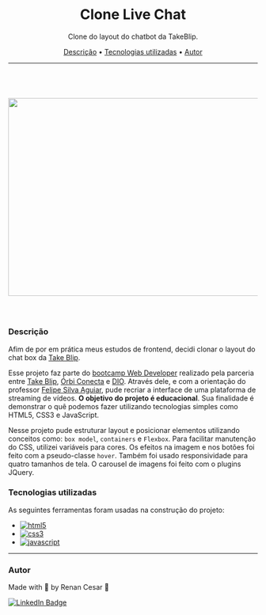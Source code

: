 <h1 align="center">Clone Live Chat</h1>

<p align="center">Clone do layout do chatbot da TakeBlip.</p>

<p align="center">
 <a href="#Descrição">Descrição</a> •
 <a href="#Tecnologias">Tecnologias utilizadas</a> •
 <a href="#autor">Autor</a>
</p>

---

<br>

 <h1 align="center">  
  <p align="center">
  <img width="700" height="400" src="Assents/Clone-chat.gif"><br><br>
</p>

</h1>

<a id="Descrição"></a>
### Descrição

Afim de por em prática meus estudos de frontend, decidi clonar o layout do chat box da [Take Blip](https://www.take.net/).

Esse projeto faz parte do [bootcamp Web Developer](https://www.dio.me/certificate/E98EA5EB) realizado pela parceria entre [Take Blip](https://www.take.net/), [Órbi Conecta](https://orbi.co/) e [DIO](https://www.dio.me/). Através dele, e com a orientação do professor [Felipe Silva Aguiar](https://www.linkedin.com/in/felipe-aguiar-047/), pude recriar a interface de uma plataforma de streaming de vídeos. <b font-weigth="700">O objetivo do projeto é educacional</b>. Sua finalidade é demonstrar o quê podemos fazer utilizando tecnologias simples como HTML5, CSS3 e JavaScript.

Nesse projeto pude estruturar layout e posicionar elementos utilizando conceitos como: `box model`, `containers` e `Flexbox`. Para facilitar manutenção do CSS, utilizei variáveis para cores. Os efeitos na imagem e nos botões foi feito com a pseudo-classe `hover`. Também foi usado responsividade para quatro tamanhos de tela. O carousel de imagens foi feito com o plugins JQuery.

<a id="Tecnologias"></a>
### Tecnologias utilizadas

As seguintes ferramentas foram usadas na construção do projeto:

- [![html5](https://img.shields.io/badge/HTML5-E34F26?style=for-the-badge&logo=html5&logoColor=white)](https://developer.mozilla.org/pt-BR/docs/Web/HTML/Element)
- [![css3](https://img.shields.io/badge/CSS3-1572B6?style=for-the-badge&logo=css3&logoColor=white)](https://developer.mozilla.org/pt-BR/docs/Web/CSS)
- [![javascript](https://img.shields.io/badge/JavaScript-323330?style=for-the-badge&logo=javascript&logoColor=F7DF1E)](https://developer.mozilla.org/pt-BR/docs/Web/JavaScript)

---

### Autor

Made with 💜 by Renan Cesar 👋

[![LinkedIn Badge](https://img.shields.io/badge/-Renan_Cesar-blue?style=flat-square&logo=Linkedin&logoColor=white&link=https://www.linkedin.com/in/renan-cesar/)](https://www.linkedin.com/in/renan-cesar/)
